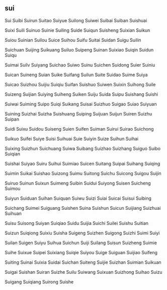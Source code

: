 sui
---

Sui Suibi Suirun Suitao Suiyue Suilong Suiwei Suibai Suiban Suishuai

Suixi Suili Suinuo Suinie Suiling Suide Suiqun Suisheng Suixian Suikun

Suiou Suinian Suilou Suice Suihou Suifu Suitai Suidan Suigu Suilin

Suichuan Suijing Suikuang Suiluo Suipeng Suinan Suixiao Suiqin Suidun Suiqu

Suimai Suilv Suiyang Suichao Suiwo Suinu Suichen Suidong Suier Suiniu

Suican Suineng Suian Suike Suifang Suilun Suite Suidao Suime Suiya

Suicao Suizhou Suijiu Suiqiu Suifan Suishuo Suiwen Suixin Suihong Suile

Suizeng Suijian Suiying Suiheng Suiken Suiju Suida Suipu Suishang Suishi

Suiwai Suiming Suipo Suiqi Suikang Suisai Suizhuo Suigao Suiao Suiyuan

Suining Suizhai Suizha Suishuang Suiping Suijuan Suijun Suiren Suizhu Suipan

Suidi Suixu Suidou Suiseng Suien Suifen Suiman Suirui Suirao Suichong

Suikuo Suifei Suiye Suisi Suihuai Suie Suiyin Suize Suihun Suihai

Suixing Suizhun Suichuang Suiwa Suibang Suizhao Suizhang Suiguo Suibo   Suiqian

Suishai Suiyao Suiru Suihui Suimiao Suicen Suitang Suipai Suihang Suiqing

Suimin Suikai Suishao Suizong Suimu Suitong Suichu Suicong Suigou Suijin

Suiruo Suinun Suixun Suimeng Suibin Suidui Suiyong Suisen Suicheng Suimou

Suiyun Suiduan Suihan Suiquan Suiwu Suizi Suiai Suicai Suisui Suibing

Suichang Suimei Suiguang Suishen Suina Suishun Suicun Suijiang Suizhuai Suihuan

Suisu Suisong Suiyan Suiqiao Suidu Suijia Suichi Suilei Suishu Suitian

Suizun Suiqiong Suixiu Suisha Suigeng Suizhen Suigong Suizhi Suimi Suiyi

Suilan Suigen Suiyu Suihua Suichun Suiji Suilang Suisun Suizheng Suimie

Suihe Suixue Suipei Suixiang Suiqie Suiyou Suige Suiguan Suijiao Suifeng

Suiting Suinai Suixia Suidai Suichan Suiteng Suijie Suizhan Suimian Suikuan

Suigai Suishan Suiran Suizhe Suilu Suiwang Suixuan Suizhong Suihao Suizu

Suigang Suiqiang Suirong Suishe 